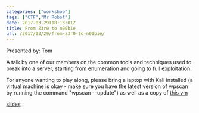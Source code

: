 ```yaml
---
categories: ["workshop"]
tags: ["CTF","Mr Robot"]
date: 2017-03-29T18:13:01Z
title: From Z3r0 to n00bie
url: /2017/03/29/from-z3r0-to-n00bie/
---
```


Presented by: Tom

A talk by one of our members on the common tools and techniques used to break into a server, starting from enumeration and going to full exploitation.

For anyone wanting to play along, please bring a laptop with Kali installed (a virtual machine is okay - make sure you have the latest version of wpscan by running the command "wpscan --update") as well as a copy of [this vm](https://download.vulnhub.com/mrrobot/mrRobot.ova)

[slides](/files/mr_robot_walkthrough.pdf)

